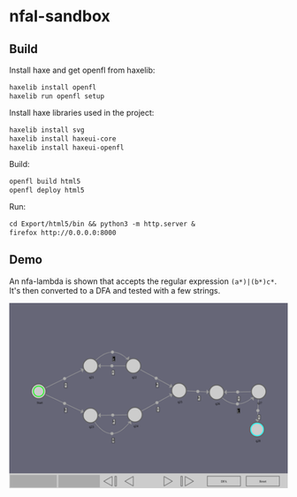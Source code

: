 # nfal-sandbox

## Build

Install haxe and get openfl from haxelib:
```
haxelib install openfl
haxelib run openfl setup
```

Install haxe libraries used in the project:
```
haxelib install svg
haxelib install haxeui-core
haxelib install haxeui-openfl
```

Build:
```
openfl build html5
openfl deploy html5
```

Run:
```
cd Export/html5/bin && python3 -m http.server &
firefox http://0.0.0.0:8000 
```

## Demo

An nfa-lambda is shown that accepts the regular expression `(a*)|(b*)c*`. It's then converted to a DFA and tested with a few strings.

![](./img/nfal.gif)
